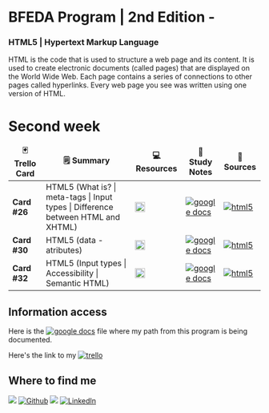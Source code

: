 # BFEDA Program | 2nd Edition -

<h3> HTML5 | Hypertext Markup Language </h3>
<p> HTML is the code that is used to structure a web page and its content. It is used to create electronic documents (called pages) that are displayed on the World Wide Web. Each page contains a series of connections to other pages called hyperlinks. Every web page you see was written using one version of HTML.</p>

# Second week

<table>
  <thead align="center">
    <tr border: none;>
      <td><b>🃏 Trello Card</b></td>
      <td><b>🗒️ Summary</b></td>
      <td><b>💻 Resources</b></td>
      <td><b>💾 Study Notes</b></td>
      <td><b>🔗 Sources</b></td>
    </tr>
  </thead>
  <tbody>
  </tr>
     <tr>
      <td><b>Card #26</b></td>
      <td> HTML5 (What is? | meta-tags | Input types | Difference between HTML and XHTML) </td>
      <td><code><img alt="html" height="20" src="https://img.shields.io/badge/HTML5-orange?&style=for-the-flat&logo=html5&logoColor=white"></code></td>
      <td><a href="https://docs.google.com/document/d/1pVQDZ1HwT11jFiImkT1QuoQdv71whgUIumcxEbGAu6k/edit?usp=sharing" target="_blank"><img alt="google docs" src="https://img.shields.io/badge/Google%20Doc-green?&style=for-the-flat&logo=googlesheets&logoColor=white"></a></td>
      <td><a href="https://github.com/Ju-oogle/introductoryProgramAltimetrik/tree/master/studyMaterial/HTML5" target="_blank"><img alt="html5" src="https://img.shields.io/badge/git-yellow?&style=for-the-flat&logo=git&logoColor=white"></a></td>
    </tr>
    <tr>
      <td><b>Card #30</b></a></td>
      <td> HTML5 (data - atributes)</td>
     <td><code><img alt="html" height="20" src="https://img.shields.io/badge/HTML5-orange?&style=for-the-flat&logo=html5&logoColor=white"></code></td>
      <td><a href="https://docs.google.com/document/d/1pVQDZ1HwT11jFiImkT1QuoQdv71whgUIumcxEbGAu6k/edit?usp=sharing" target="_blank"><img alt="google docs" src="https://img.shields.io/badge/Google%20Doc-green?&style=for-the-flat&logo=googlesheets&logoColor=white"></a></td>
      <td><a href="https://github.com/Ju-oogle/introductoryProgramAltimetrik/tree/master/studyMaterial/HTML5" target="_blank"><img alt="html5" src="https://img.shields.io/badge/git-yellow?&style=for-the-flat&logo=git&logoColor=white"></a></td>
    </tr>
    <tr>
      <td><b>Card #32</b></td>
      <td> HTML5 (Input types | Accessibility | Semantic HTML)</td>
      <td><code><img alt="html" height="20" src="https://img.shields.io/badge/HTML5-orange?&style=for-the-flat&logo=html5&logoColor=white"></code></td>
      <td><a href="https://docs.google.com/document/d/1pVQDZ1HwT11jFiImkT1QuoQdv71whgUIumcxEbGAu6k/edit?usp=sharing" target="_blank"><img alt="google docs" src="https://img.shields.io/badge/Google%20Doc-green?&style=for-the-flat&logo=googlesheets&logoColor=white"></a></td>
      <td><a href="https://github.com/Ju-oogle/introductoryProgramAltimetrik/tree/master/studyMaterial/HTML5" target="_blank"><img alt="html5" src="https://img.shields.io/badge/git-yellow?&style=for-the-flat&logo=git&logoColor=white"></a></td>
    </tr>
  </tbody>
</table>

## Information access
<p>Here is the <a href="https://docs.google.com/document/d/1pVQDZ1HwT11jFiImkT1QuoQdv71whgUIumcxEbGAu6k/edit?usp=sharing" target="_blank"><img alt="google docs" src="https://img.shields.io/badge/Google%20Doc-green?&style=for-the-flat&logo=googlesheets&logoColor=white"></a> file where my path from this program is being documented.</p>
<p>Here's the link to my <a href="https://trello.com/b/WgfNtKGO/juoogles-workspace-bfeda-2nd-edition" target="_blank"><img alt="trello" src="https://img.shields.io/badge/Trello-blue?&style=for-the-flat&logo=trello&logoColor=white"></a></p>

## Where to find me
<p><a href="https://github.com/Ju-oogle" target="_blank"><img src="https://img.shields.io/badge/About-green?&style=for-the-flat&logo=aboutdotme&logoColor=white"></a> <a href="https://github.com/Ju-oogle" target="_blank"><img alt="Github" src="https://img.shields.io/badge/GitHub-orange?&style=for-the-flat&logo=github&logoColor=white"></a> <a href="mailto:juoogle@gmail.com" target="_blank"><img src="https://img.shields.io/badge/Gmail-red?&style=for-the-flat&logo=gmail&logoColor=white"></a> <a href="www.linkedin.com/in/julieta-zavalla-alcala" target="_blank"><img alt="LinkedIn" src="https://img.shields.io/badge/LinkedIn-%230077B5.svg?&style=for-the-flat&logo=linkedin&logoColor=white"></a>
</p>
